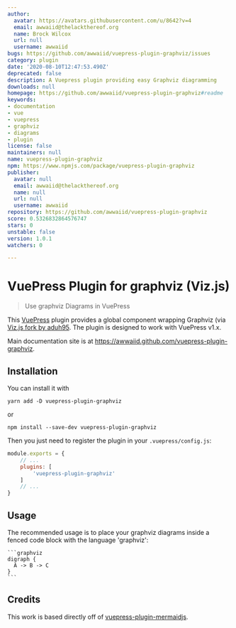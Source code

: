 ```yaml
---
author:
  avatar: https://avatars.githubusercontent.com/u/8642?v=4
  email: awwaiid@thelackthereof.org
  name: Brock Wilcox
  url: null
  username: awwaiid
bugs: https://github.com/awwaiid/vuepress-plugin-graphviz/issues
category: plugin
date: '2020-08-10T12:47:53.490Z'
deprecated: false
description: A Vuepress plugin providing easy Graphviz diagramming
downloads: null
homepage: https://github.com/awwaiid/vuepress-plugin-graphviz#readme
keywords:
- documentation
- vue
- vuepress
- graphviz
- diagrams
- plugin
license: false
maintainers: null
name: vuepress-plugin-graphviz
npm: https://www.npmjs.com/package/vuepress-plugin-graphviz
publisher:
  avatar: null
  email: awwaiid@thelackthereof.org
  name: null
  url: null
  username: awwaiid
repository: https://github.com/awwaiid/vuepress-plugin-graphviz
score: 0.5326832864576747
stars: 0
unstable: false
version: 1.0.1
watchers: 0

---
```


# VuePress Plugin for graphviz (Viz.js)

> Use graphviz Diagrams in VuePress

This [VuePress](https://vuepress.vuejs.org) plugin provides a global component wrapping Graphviz (via [Viz.js fork by aduh95](https://github.com/aduh95/viz.js). The plugin is designed to work with VuePress v1.x.

Main documentation site is at https://awwaiid.github.com/vuepress-plugin-graphviz.

## Installation

You can install it with

``` shell
yarn add -D vuepress-plugin-graphviz
```

or

``` shell
npm install --save-dev vuepress-plugin-graphviz
```

Then you just need to register the plugin in your `.vuepress/config.js`:

``` js
module.exports = {
    // ...
    plugins: [
        'vuepress-plugin-graphviz'
    ]
    // ...
}
```

## Usage

The recommended usage is to place your graphviz diagrams inside
a fenced code block with the language 'graphviz':

    ```graphviz
    digraph {
      A -> B -> C
    }
    ```

## Credits

This work is based directly off of [vuepress-plugin-mermaidjs](https://github.com/eFrane/vuepress-plugin-mermaidjs).
